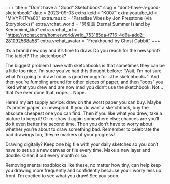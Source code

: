 +++
title = "Don't have a \"Good\" Sketchbook"
slug = "dont-have-a-good-sketchbook"
date = 2023-09-03
extra.kcid = "K007"
extra.youtube_id = "MlVYPKTVa80"
extra.music = "Paradise Vibes by Jon Presstone (via Storyblocks)"
extra.vrchat_world = "常夏島 Eternal Summer Island by Kemomimi_kko"
extra.vrchat_url = "https://vrchat.com/home/world/wrld_753185da-f716-4d6a-add2-281092568a58"
extra.vrchat_avatar = "Freakhound by Ghost Cabbit"
+++

It’s a brand new day and it’s time to draw. Do you reach for the newsprint? The tablet? The sketchbook?

The biggest problem I have with sketchbooks is that sometimes they can be a little too nice. I’m sure you’ve had this thought before: “Wait, I’m not sure what I’m going to draw today is good enough for ~the sketchbook~”. And then you’re fumbling around for other pieces of paper, and then “oops” you liked what you drew and are now mad you didn’t use the sketchbook.
Not… that I’ve ever done that, nope…. Nope.

Here’s my art supply advice: draw on the worst paper you can buy. Maybe it’s printer paper, or newsprint. If you do want a sketchbook, buy the absolute cheapest one you can find. Then if you like what you drew, take a picture to keep it! Or re-draw it again somewhere else; chances are you’ll do it even better the second time. Then you don’t have to worry about whether you’re about to draw something bad. Remember to celebrate the bad drawings too, they’re markers of your progress!

Drawing digitally? Keep one big file with your daily sketches so you don’t have to set up a new canvas or file every time. Make a new layer and doodle. Clean it out every month or so.

Removing mental roadblocks like these, no matter how tiny, can help keep you drawing more frequently and confidently because you’ll worry less up front. I’m excited to see what you draw! See you soon.
